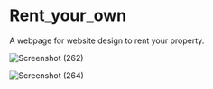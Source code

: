 # Rent_your_own
A webpage for website design to rent your property.

![Screenshot (262)](https://user-images.githubusercontent.com/70268807/91455417-aee66400-e89f-11ea-9676-263d9a8d45a1.png)


![Screenshot (264)](https://user-images.githubusercontent.com/70268807/91455440-b279eb00-e89f-11ea-84d2-7664e1a5f5b9.png)

